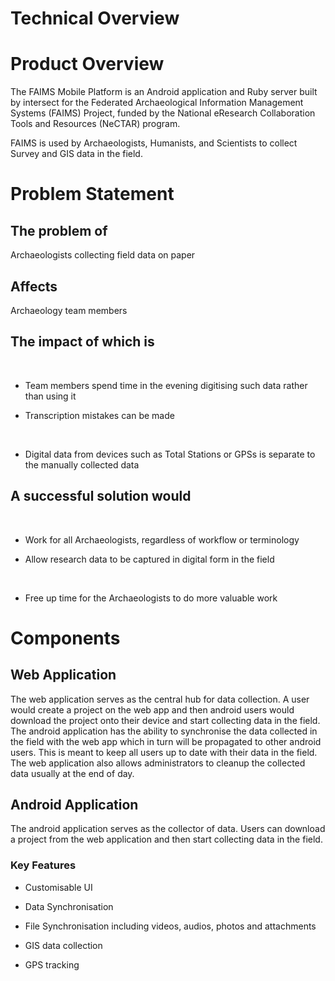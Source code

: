 Technical Overview
===============================================================





Product Overview
================

The FAIMS Mobile Platform is an Android application and Ruby server
built by intersect for the Federated Archaeological Information
Management Systems (FAIMS) Project, funded by the National eResearch
Collaboration Tools and Resources (NeCTAR) program.


FAIMS is used by Archaeologists, Humanists, and Scientists to collect
Survey and GIS data in the field.

 Problem Statement
=================

The problem of
--------------

Archaeologists collecting field data on paper

Affects
-------

Archaeology team members

The impact of which is
----------------------

 

-   Team members spend time in the evening digitising such data rather
    than using it

<!-- -->

-   Transcription mistakes can be made

 

-   Digital data from devices such as Total Stations or GPSs is separate
    to the manually collected data

A successful solution would
---------------------------

 

-   Work for all Archaeologists, regardless of workflow or terminology

<!-- -->

-   Allow research data to be captured in digital form in the field

 

-   Free up time for the Archaeologists to do more valuable work

Components
==========

Web Application
---------------

The web application serves as the central hub for data collection. A
user would create a project on the web app and then android users would
download the project onto their device and start collecting data in the
field.
The android application has the ability to synchronise the data
collected in the field with the web app which in turn will be propagated
to other android users. This is meant to keep all users up to date with
their data in the field.
The web application also allows administrators to cleanup the collected
data usually at the end of day.

Android Application
-------------------

The android application serves as the collector of data. Users can
download a project from the web application and then start collecting
data in the field.

### Key Features

-   Customisable UI

<!-- -->

-   Data Synchronisation

<!-- -->

-   File Synchronisation including videos, audios, photos and
    attachments

<!-- -->

-   GIS data collection

<!-- -->

-   GPS tracking

</div>
